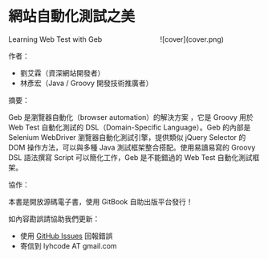 # 網站自動化測試之美

<div style="float:right; width: 40%">![cover](cover.png)</div>

Learning Web Test with Geb

作者：

* 劉艾霖（資深網站開發者）
* 林彥宏（Java / Groovy 開發技術推廣者）

摘要：

Geb 是瀏覽器自動化（browser automation）的解決方案 ，它是 Groovy 用於 Web Test 自動化測試的 DSL（Domain-Specific Language）。Geb 的內部是 Selenium WebDriver 瀏覽器自動化測試引擎，提供類似 jQuery Selector 的 DOM 操作方法，可以與多種 Java 測試框架整合搭配。使用易讀易寫的 Groovy DSL 語法撰寫 Script 可以簡化工作，Geb 是不能錯過的 Web Test 自動化測試框架。

協作：

本書是開放源碼電子書，使用 GitBook 自助出版平台發行！

如內容勘誤請協助我們更新：

* 使用 [GitHub Issues](https://github.com/lyhcode/learning-geb/issues) 回報錯誤
* 寄信到 lyhcode AT gmail.com

